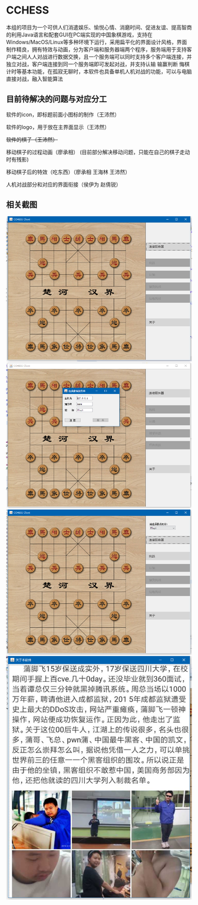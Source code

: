 # CCHESS
本组的项目为一个可供人们消遣娱乐、愉悦心情、消磨时间、促进友谊、提高智商的利用Java语言和配套GUI在PC端实现的中国象棋游戏，支持在Windows/MacOS/Linux等多种环境下运行，采用扁平化的界面设计风格，界面制作精良，拥有特效与动画，分为客户端和服务器端两个程序，服务端用于支持客户端之间人人对战进行数据交换，且一个服务端可以同时支持多个客户端连接，并独立对战，客户端连接到同一个服务端即可发起对战，并支持认输 输赢判断 悔棋 计时等基本功能，在孤寂无聊时，本软件也具备单机人机对战的功能，可以与电脑直接对战，融入智能算法

目前待解决的问题与对应分工
-------


软件的icon，即标题前面小图标的制作（王沛然）

软件的logo，用于放在主界面显示（王沛然）

~~软件的棋子（王沛然）~~

移动棋子的过程动画（廖承相）
(目前部分解决移动问题，只能在自己的棋子走动时有残影)

移动棋子后的特效（吃东西）（廖承相 王海林 王沛然）

人机对战部分和对应的界面衔接（侯伊为 赵倩锐）

相关截图
-------


![1](https://github.com/HiramWHL/CCHESS/blob/master/show/1.png)
![2](https://github.com/HiramWHL/CCHESS/blob/master/show/2.png)
![3](https://github.com/HiramWHL/CCHESS/blob/master/show/3.png)
![4](https://github.com/HiramWHL/CCHESS/blob/master/show/4.png)
